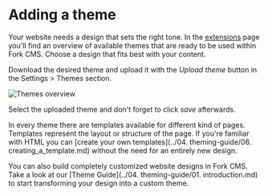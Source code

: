 # Adding a theme

Your website needs a design that sets the right tone. In the [extensions](http://www.fork-cms.com/extensions/themes) page you'll find an overview of available themes that are ready to be used within Fork CMS. Choose a design that fits best with your content.

Download the desired theme and upload it with the *Upload theme* button in the Settings > Themes section.

![Themes overview](https://github.com/forkcms/documentation/raw/master/02.%20getting%20started/assets/themes.png)

Select the uploaded theme and don't forget to click *save* afterwards.

In every theme there are templates available for different kind of pages. Templates represent the layout or structure of the page. If you're familiar with HTML you can [create your own templates](../04. theming-guide/06. creating_a_template.md) without the need for an entirely new design.

You can also build completely customized website designs in Fork CMS. Take a look at our [Theme Guide](../04. theming-guide/01. introduction.md) to start transforming your design into a custom theme.
